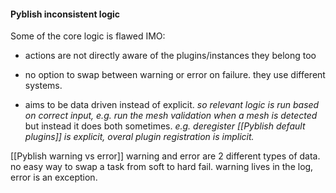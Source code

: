 #### Pyblish inconsistent logic
Some of the core logic is flawed IMO:
 - actions are not directly aware of the plugins/instances they belong too
 - no option to swap between warning or error on failure. they use different systems.
	
- aims to be data driven instead of explicit. 
	  *so relevant logic is run based on correct input, 
	  e.g. run the mesh validation when a mesh is detected*
  but instead it does both sometimes.
	  *e.g. deregister [[Pyblish default plugins]] is explicit, overal plugin registration is implicit.*

[[Pyblish warning vs error]]
warning and error are 2 different types of data. no easy way to swap a task from soft to hard fail.
warning lives in the log, error is an exception.